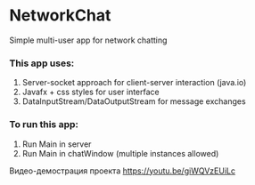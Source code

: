 # NetworkChat
Simple multi-user app for network chatting

### This app uses:
1) Server-socket approach for client-server interaction (java.io)
2) Javafx + css styles for user interface
3) DataInputStream/DataOutputStream for message exchanges

### To run this app:
1) Run Main in server
2) Run Main in chatWindow (multiple instances allowed)

Видео-демострация проекта
https://youtu.be/giWQVzEUiLc
